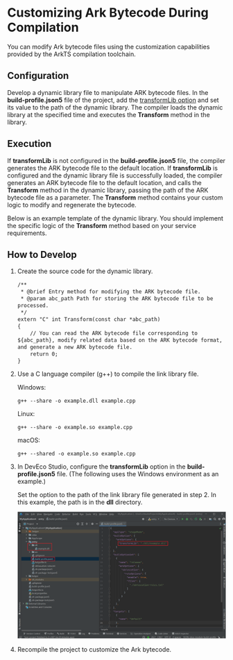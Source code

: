 # Customizing Ark Bytecode During Compilation

You can modify Ark bytecode files using the customization capabilities provided by the ArkTS compilation toolchain.

## Configuration

Develop a dynamic library file to manipulate ARK bytecode files. In the **build-profile.json5** file of the project, add the [transformLib option](arkoptions-guide.md) and set its value to the path of the dynamic library. The compiler loads the dynamic library at the specified time and executes the **Transform** method in the library.

## Execution

If **transformLib** is not configured in the **build-profile.json5** file, the compiler generates the ARK bytecode file to the default location. If **transformLib** is configured and the dynamic library file is successfully loaded, the compiler generates an ARK bytecode file to the default location, and calls the **Transform** method in the dynamic library, passing the path of the ARK bytecode file as a parameter. The **Transform** method contains your custom logic to modify and regenerate the bytecode.

Below is an example template of the dynamic library. You should implement the specific logic of the **Transform** method based on your service requirements.

## How to Develop

1. Create the source code for the dynamic library.

   ```
   /**
    * @brief Entry method for modifying the ARK bytecode file.
    * @param abc_path Path for storing the ARK bytecode file to be processed.
    */
   extern "C" int Transform(const char *abc_path)
   {
       // You can read the ARK bytecode file corresponding to ${abc_path}, modify related data based on the ARK bytecode format, and generate a new ARK bytecode file.
       return 0;
   }
   ```

2. Use a C language compiler (g++) to compile the link library file.

   Windows:

   ```
   g++ --share -o example.dll example.cpp
   ```

   Linux:

   ```
   g++ --share -o example.so example.cpp
   ```

   macOS:

   ```
   g++ --shared -o example.so example.cpp
   ```

3. In DevEco Studio, configure the **transformLib** option in the **build-profile.json5** file. (The following uses the Windows environment as an example.)

   Set the option to the path of the link library file generated in step 2. In this example, the path is in the **dll** directory.

   ![image_0000002079773605](figures/image_0000002079773605.png)

4. Recompile the project to customize the Ark bytecode.
